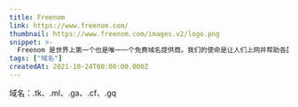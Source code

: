 ```yaml
---
title: Freenom
link: https://www.freenom.com/
thumbnail: https://www.freenom.com/images.v2/logo.png
snippet: >-
  Freenom 是世界上第一个也是唯一一个免费域名提供商。我们的使命是让人们上网并帮助各国发展数字经济。
tags: ["域名"]
createdAt: 2021-10-24T00:00:00.000Z
---
```

域名：.tk、.ml、.ga、.cf、.gq